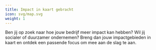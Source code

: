 ```yaml
---
title: Impact in kaart gebracht
icon: svg/map.svg
weight: 1
---
```

Ben jij op zoek naar hoe jouw bedrijf meer impact kan hebben? Wil jij socialer of duurzamer ondernemen? Breng dan jouw impactgebieden in kaart en ontdek een passende focus om mee aan de slag te aan. 
